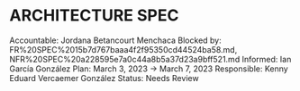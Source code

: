 # ARCHITECTURE SPEC

Accountable: Jordana Betancourt Menchaca
Blocked by: FR%20SPEC%2015b7d767baaa4f2f95350cd44524ba58.md, NFR%20SPEC%20a228595e7a0c44a8b5a37d23a9bff521.md
Informed: Ian García González
Plan: March 3, 2023 → March 7, 2023
Responsible: Kenny Eduard Vercaemer González
Status: Needs Review